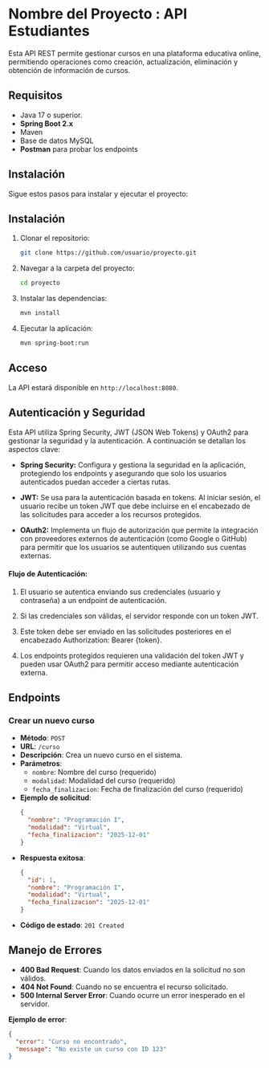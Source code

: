 # Nombre del Proyecto : API Estudiantes

Esta API REST permite gestionar cursos en una plataforma educativa online, permitiendo operaciones como creación, actualización, eliminación y obtención de información de cursos.

## Requisitos

- Java 17 o superior.
- **Spring Boot 2.x**
- Maven 
- Base de datos MySQL
- **Postman** para probar los endpoints

## Instalación

Sigue estos pasos para instalar y ejecutar el proyecto:

## Instalación
1. Clonar el repositorio:
   ```bash
   git clone https://github.com/usuario/proyecto.git
   ```
2. Navegar a la carpeta del proyecto:
   ```bash
   cd proyecto
   ```
3. Instalar las dependencias:
   ```bash
   mvn install
   ```
4. Ejecutar la aplicación:
   ```bash
   mvn spring-boot:run
   ```


## Acceso
La API estará disponible en `http://localhost:8080`.

## Autenticación y Seguridad

Esta API utiliza Spring Security, JWT (JSON Web Tokens) y OAuth2 para gestionar la seguridad y la autenticación. A continuación se detallan los aspectos clave:

-   **Spring Security:** Configura y gestiona la seguridad en la aplicación, protegiendo los endpoints y asegurando que solo los usuarios autenticados puedan acceder a ciertas rutas.

-   **JWT:** Se usa para la autenticación basada en tokens. Al iniciar sesión, el usuario recibe un token JWT que debe incluirse en el encabezado de las solicitudes para acceder a los recursos protegidos.

-   **OAuth2:** Implementa un flujo de autorización que permite la integración con proveedores externos de autenticación (como Google o GitHub) para permitir que los usuarios se autentiquen utilizando sus cuentas externas.

#### Flujo de Autenticación:

1.  El usuario se autentica enviando sus credenciales (usuario y contraseña) a un endpoint de autenticación.

2.  Si las credenciales son válidas, el servidor responde con un token JWT.

3.  Este token debe ser enviado en las solicitudes posteriores en el encabezado Authorization: Bearer {token}.

4.  Los endpoints protegidos requieren una validación del token JWT y pueden usar OAuth2 para permitir acceso mediante autenticación externa.


## Endpoints
### Crear un nuevo curso
- **Método**: `POST`
- **URL**: `/curso`
- **Descripción**: Crea un nuevo curso en el sistema.
- **Parámetros**:
    - `nombre`: Nombre del curso (requerido)
    - `modalidad`: Modalidad del curso (requerido)
    - `fecha_finalizacion`: Fecha de finalización del curso (requerido)
- **Ejemplo de solicitud**:
  ```json
  {
    "nombre": "Programación I",
    "modalidad": "Virtual",
    "fecha_finalizacion": "2025-12-01"
  }
  ```
- **Respuesta exitosa**:
  ```json
  {
    "id": 1,
    "nombre": "Programación I",
    "modalidad": "Virtual",
    "fecha_finalizacion": "2025-12-01"
  }
  ```
- **Código de estado**: `201 Created`


## Manejo de Errores
- **400 Bad Request**: Cuando los datos enviados en la solicitud no son válidos.
- **404 Not Found**: Cuando no se encuentra el recurso solicitado.
- **500 Internal Server Error**: Cuando ocurre un error inesperado en el servidor.

**Ejemplo de error**:
```json
{
  "error": "Curso no encontrado",
  "message": "No existe un curso con ID 123"
}
```


